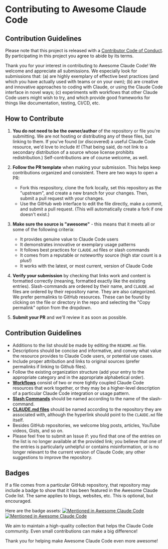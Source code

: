# Contributing to Awesome Claude Code

## Contribution Guidelines

Please note that this project is released with a [Contributor Code of Conduct](code-of-conduct.md). By participating in this project you agree to abide by its terms.

Thank you for your interest in contributing to Awesome Claude Code! We welcome and appreciate all submissions. We especially look for submissions that: (a) are highly exemplary of effective best practices (and which you have actually used with teams or on your own); (b) are creative and innovative approaches to coding with Claude, or using the Claude Code interface in novel ways; (c) experiments with workflows that other Claude Code users might wish to try, and which provide good frameworks for things like documentation, testing, CI/CD, etc.

## How to Contribute

1. **You do not need to be the owner/author** of the repository or file you're submitting. We are not hosting or distributing any of these files, but linking to them. If you've found (or discovered) a useful Claude Code resource, we'd love to include it! (That being said, do not link to a secondary distribution of a source whose license prohibits redistribution.) Self-contributions are of course welcome, as well.

2. **Follow the PR template** when making your submission. This helps keep contributions organized and consistent. There are two ways to open a PR:

   - Fork this respository, clone the fork locally, set this repository as the "upstream", and create a new branch for your changes. Then, submit a pull request with your changes.
   - Use the GitHub web interface to edit the file directly, make a commit, and submit a pull request. (This will automatically create a fork if one doesn't exist.)

3. **Make sure the source is "awesome"** - this means that it meets all or some of the following criteria:

   - It provides genuine value to Claude Code users
   - It demonstrates innovative or exemplary usage patterns
   - It follows best practices for `CLAUDE.md` files or slash commands
   - It comes from a reputable or noteworthy source (high star count is a plus!)
   - It works with the latest, or most current, version of Claude Code

4. **Verify your submission** by checking that links work and content is formatted correctly (meaning, formatted exactly like the existing entries). Slash-commands are ordered by their name, and `CLAUDE.md` files are ordered by their repository name. They are also categorized. We prefer permalinks to GitHub resources. These can be found by clicking on the file or directory in the repo and selecting the "Copy permalink" option from the dropdown.

5. **Submit your PR** and we'll review it as soon as possible.

## Contribution Guidelines

- Additions to the list should be made by editing the `README.md` file.
- Descriptions should be concise and informative, and convey what value the resource provides to Claude Code users, or potential use cases.
- Include proper attribution and links to original sources (prefer permalinks if linking to Github files).
- Follow the existing organization structure (add your entry to the appropriate category and in the appropriate alphabetical order).
- **[Workflows](README.md#workflows)** consist of two or more tightly coupled Claude Code resources that work together, or they may be a higher-level description of a particular Claude Code integration or usage pattern.
- **[Slash Commands](README.md#slash-commands)** should be named according to the name of the slash-command.
- **[CLAUDE.md files](README.md#claude-md-files)** should be named according to the repository they are associated with, although the hyperlink should point to the `CLAUDE.md` file itself.
- Besides GitHub repositories, we welcome blog posts, articles, YouTube videos, Gists, and so on.
- Please feel free to submit an Issue if: you find that one of the entries on the list is no longer available at the provided link; you believe that one of the entries is particularly unhelpful or contains misinformation, or is no longer relevant to the current version of Claude Code; any other suggestions to improve the repository.

## Badges

If a file comes from a particular GitHub repository, that repository may include a badge to show that it has been featured in the Awesome Claude Code list. The same applies to blogs, websites, etc. This is optional, but encouraged.

Here are the badge assets:
[![Mentioned in Awesome Claude Code](https://awesome.re/mentioned-badge.svg)](https://github.com/hesreallyhim/awesome-claude-code)
[![Mentioned in Awesome Claude Code](https://awesome.re/mentioned-badge-flat.svg)](https://github.com/hesreallyhim/awesome-claude-code)

We aim to maintain a high-quality collection that helps the Claude Code community. Even small contributions can make a big difference!

Thank you for helping make Awesome Claude Code even more awesome!
